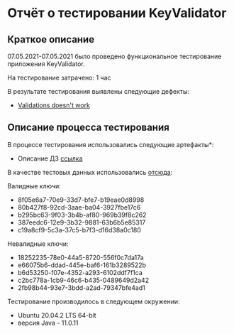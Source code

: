 # Отчёт о тестировании KeyValidator

## Краткое описание

07.05.2021-07.05.2021 было проведено функциональное тестирование  приложения KeyValidator.

На тестирование затрачено: 1 час

В результате тестирования выявлены следующие дефекты:
* [Validations doesn't work](https://github.com/aidthebest/java-1.2/issues/1)


## Описание процесса тестирования

В процессе тестирования использовались следующие артефакты*:
* Описание ДЗ [ссылка](https://github.com/netology-code/javaqa-homeworks/blob/master/intro/user-manual.md)

В качестве тестовых данных использовались [отсюда](hhttps://github.com/netology-code/javaqa-homeworks/blob/master/intro/user-manual.md):

Валидные ключи:

* 8f05e6a7-70e9-33d7-bfe7-b19eae0d8998
* 80b427f8-92cd-3aae-ba04-3927fbe17c6
* b295bc63-9f03-3b4b-af80-969b39f8c262
* 387eedc6-12e9-3b32-9881-63b6b5e85317
* c19a8cf9-5c3a-37c5-b7f3-d16d38a0c180

Невалидные ключи:

* 18252235-78e0-44a5-8720-556f0c7da17a
* e66075b6-ddad-445e-baf6-161b3289522b
* b6d53250-f07e-4352-a293-6102ddf7f1ca
* c2bc778a-1cb9-46c6-b435-0489649d2a42
* 2fb98b44-93e7-3bdd-a2ad-79347bfe4ad1


Тестирование производилось в следующем окружении:
* Ubuntu 20.04.2 LTS 64-bit
* версия Java - 11.0.11

